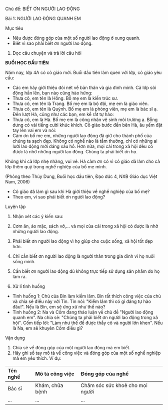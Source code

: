 Chủ đề: BIẾT ƠN NGƯỜI LAO ĐỘNG

Bài 1: NGƯỜI LAO ĐỘNG QUANH EM

Mục tiêu
- Nêu được đóng góp của một số người lao động ở xung quanh.
- Biết vì sao phải biết ơn người lao động.

1. Đọc câu chuyện và trả lời câu hỏi

**BUỔI HỌC ĐẦU TIÊN**

Năm nay, lớp 4A có cô giáo mới. Buổi đầu tiên làm quen với lớp, cô giáo yêu cầu:
- Các em hãy giới thiệu đôi nét về bản thân và gia đình mình.
Cả lớp sôi động hẳn lên, bạn nào cũng hào hứng:
- Thưa cô, em tên là Hồng. Bố mẹ em là kiến trúc sư.
- Thưa cô, em tên là Trang. Bố mẹ em là bộ đội, mẹ em là giáo viên.
- Thưa cô, em tên là Quỳnh. Bố mẹ em là phóng viên, mẹ em là bác sĩ ạ.
Đến lượt Hà, cũng như các bạn, em kể rất tự hào:
- Thưa cô, em là Hà. Bố mẹ em là công nhân vệ sinh môi trường ạ.
Bỗng dưng có vài tiếng cười khúc khích. Cô giáo bước đến bên Hà, âu yếm đặt tay lên vai em và nói:
- Cảm ơn bố mẹ em, những người lao động đã giữ cho thành phố của chúng ta sạch đẹp. Không có nghề nào là tầm thường, chỉ có những ai lười lao động mới đáng xấu hổ. Hơn nữa, mọi cái trong xã hội đều có được là nhờ những người lao động. Chúng ta phải biết ơn họ.

Không khí cả lớp nhẹ nhàng, vui vẻ. Hà cảm ơn cô vì cô giáo đã làm cho cả lớp thêm quý trọng nghề nghiệp của bố mẹ mình.

(Phỏng theo Thúy Dung, Buổi học đầu tiên, Đạo đức 4, NXB Giáo dục Việt Nam, 2006)

- Cô giáo đã làm gì sau khi Hà giới thiệu về nghề nghiệp của bố mẹ?
- Theo em, vì sao phải biết ơn người lao động?

Luyện tập
1. Nhận xét các ý kiến sau:
   
1. Cơm ăn, áo mặc, sách vở,... và mọi của cải trong xã hội có được là nhờ những người lao động.
2. Phải biết ơn người lao động vì họ giúp cho cuộc sống, xã hội tốt đẹp hơn.
3. Chỉ cần biết ơn người lao động là người thân trong gia đình vì họ nuôi sống mình.
4. Cần biết ơn người lao động dù không trực tiếp sử dụng sản phẩm do họ làm ra.

2. Xử lí tình huống
- Tình huống 1: Chú của Bin làm kiểm lâm. Bin rất thích công việc của chú và chia sẻ điều này với Tin. Tin nói: "Kiểm lâm thì có gì đáng tự hào đâu!". Nếu là Bin, em sẽ ứng xử như thế nào?
- Tình huống 2: Na và Cốm đang thảo luận về chủ đề "Người lao động quanh em". Na chia sẻ: "Chúng ta phải biết ơn người lao động trong xã hội". Cốm tiếp lời: "Làm như thế để được thầy cô và người lớn khen". Nếu là Na, em sẽ khuyên Cốm điều gì?

Vận dụng
1. Chia sẻ về đóng góp của một người lao động mà em biết.
2. Hãy ghi sổ tay mô tả về công việc và đóng góp của một số nghề nghiệp mà em yêu thích.
Ví dụ:

| Tên nghề | Mô tả công việc | Đóng góp của nghề |
|:---|:---|:---|
| Bác sĩ | Khám, chữa bệnh | Chăm sóc sức khoẻ cho mọi người |
| ... | ... | ... |

